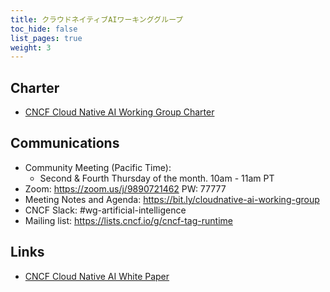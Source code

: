 ```yaml
---
title: クラウドネイティブAIワーキンググループ
toc_hide: false
list_pages: true
weight: 3
---
```


## Charter

* [CNCF Cloud Native AI Working Group Charter](charter/)

## Communications

* Community Meeting (Pacific Time):
  * Second & Fourth Thursday of the month. 10am - 11am PT
* Zoom: https://zoom.us/j/9890721462 PW: 77777
* Meeting Notes and Agenda: https://bit.ly/cloudnative-ai-working-group
* CNCF Slack: #wg-artificial-intelligence
* Mailing list: https://lists.cncf.io/g/cncf-tag-runtime

## Links

* [CNCF Cloud Native AI White Paper](/whitepapers/cloudnativeai/)
